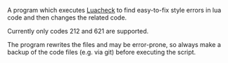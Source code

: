A program which executes
[Luacheck](https://luacheck.readthedocs.io/en/stable/)
to find easy-to-fix style errors in lua code
and then changes the related code.

Currently only codes 212 and 621 are supported.

The program rewrites the files and may be error-prone, so always make a backup
of the code files (e.g. via git) before executing the script.
